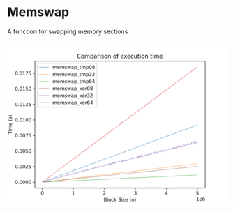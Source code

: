 # Memswap
A function for swapping memory sections
<div style="text-align:center"><img src="./graphs/test1.png" /></div>